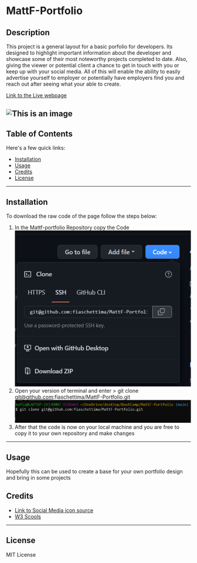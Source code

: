# MattF-Portfolio

## Description

This project is a general layout for a basic porfolio for developers. Its designed to highlight important information about the developer and showcase some of their most noteworthy projects completed to date. Also, giving the viewer or potential client a chance to get in touch with you or keep up with your social media. All of this will enable the ability to easily advertise yourself to employer or potentially have employers find you and reach out after seeing what your able to create.
    
[Link to the Live webpage](https://fiaschettima.github.io/MattF-Portfolio/)

![This is an image](./Assets/images/livepage.gif)
---
## Table of Contents

Here's a few quick links:

* [Installation](#installation)
* [Usage](#usage)
* [Credits](#credits)
* [License](#license)
---

## Installation

To download the raw code of the page follow the steps below:
1. In the Mattf-portfolio Repository copy the Code  ![Ex.S](./Assets/images/howto-copyCode.png)
2. Open your version of terminal and enter > git clone git@github.com:fiaschettima/MattF-Portfolio.git ![](./Assets/images/howTo-clone.png)
3. After that the code is now on your local machine and you are free to copy it to your own repository and make changes


---
## Usage 

Hopefully this can be used to create a base for your own portfolio design and bring in some projects

## Credits

- [Link to Social Media icon source](https://www.iconfinder.com/)
- [W3 Scools](https://www.w3schools.com/)

---
## License

MIT License